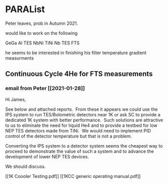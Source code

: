 # PARAList

Peter leaves, prob in Autumn 2021.

would like to work on the following

GeGa
Al TES 
NbNi
TiNi
Nb TES 
FTS

he seems to be interested in finishing his filter temperature gradient measurments 

## Continuous Cycle 4He for FTS measurements

### email from Peter [[2021-01-28]]
        
Hi James,

See below and attached reports.  From these it appears we could use the IPS system to run TES/Bolometric detectors near 1K or ask SC to provide a dedicated 1K system with better performance.  Such solutions are attractive to us to eliminate the need for liquid He4 and to provide a testbed for low NEP TES detectors made from TiNi.  We would need to implement PID control of the detector temperature but that is not a problem.

Converting the IPS system to a detector system seems the cheapest way to proceed to demonstrate the value of such a system and to advance the development of lower NEP TES devices.

We should discuss.

[[1K Coooler Testing.pdf]]
[[1KCC generic operating manual.pdf]]